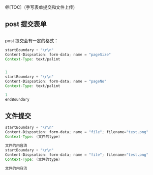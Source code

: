 @[TOC]（手写表单提交和文件上传)



## post 提交表单

##
post 提交会有一定的格式：

``` java
startBoundary + "\r\n"
Content-Dispsotion: form-data; name = "pageSize"
Context-Type: text/palint


1
startBoundary + "\r\n"
Content-Dispsotion: form-data; name = "pageNo"
Context-Type: text/palint

1
endBoundary
```

## 文件提交

``` java
startBoundary + "\r\n"
Content-Dispsotion: form-data; name = "file"; filename="test.png" 
Context-Type: (文件的type) 

文件的内容流
startBoundary + "\r\n"
Content-Dispsotion: form-data; name = "file"; filename="test.png" 
Context-Type: (文件的type) 

文件的内容流
```




































































 


      
     
 

